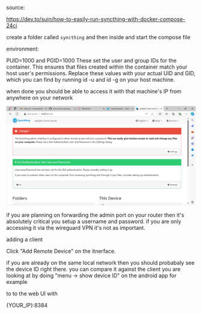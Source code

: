 

source:

https://dev.to/suin/how-to-easily-run-syncthing-with-docker-compose-24ci

create a folder called `syncthing` and then inside and start the compose file


environment:

PUID=1000 and PGID=1000
These set the user and group IDs for the container.
This ensures that files created within the container match your host user's permissions.
Replace these values with your actual UID and GID, which you can find by running id -u and id -g on your host machine.

when done you should be able to access it with that machine's IP from anywhere on your network

![Syncthing Admin Interface](images/syncthing-admin-interface.png)

if you are planning on forwarding the admin port on your router then it's absolutely critical you setup a username and password.  if you are only accessing it via the wireguard VPN it's not as important.  

adding a client

Click "Add Remote Device" on the itnerface.  

if you are already on the same local network then you should probabaly see the device ID right there.  you can compare it against the client you are looking at  by doing "menu -> show device ID" on the android app for example


to to the web UI with

{YOUR_IP}:8384
